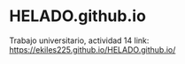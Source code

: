# HELADO.github.io
Trabajo universitario, actividad 14
link: https://ekiles225.github.io/HELADO.github.io/
